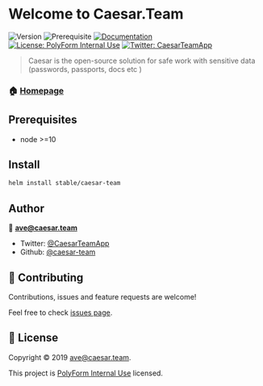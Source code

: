 # Welcome to Caesar.Team
![Version](https://img.shields.io/badge/version-1.4.1-blue.svg?cacheSeconds=2592000)
![Prerequisite](https://img.shields.io/badge/node-%3E%3D10-blue.svg)
[![Documentation](https://img.shields.io/badge/documentation-no-red.svg)](https://docs.caesar.team)
[![License: PolyForm Internal Use](https://img.shields.io/badge/license-Polyform%20Internal%20Use-yellow)](https://polyformproject.org/licenses/internal-use/1.0.0/)
[![Twitter: CaesarTeamApp](https://img.shields.io/twitter/follow/CaesarTeamApp.svg?style=social)](https://twitter.com/CaesarTeamApp)

> Caesar is the open-source solution for safe work with sensitive data (passwords, passports, docs etc )

### 🏠 [Homepage](https://caesar.team)

## Prerequisites

- node >=10

## Install

```sh
helm install stable/caesar-team
```

## Author

👤 **ave@caesar.team**

* Twitter: [@CaesarTeamApp](https://twitter.com/CaesarTeamApp)
* Github: [@caesar-team](https://github.com/caesar-team)

## 🤝 Contributing

Contributions, issues and feature requests are welcome!

Feel free to check [issues page](https://github.com/caesar-team/caesar.team/issues).



## 📝 License

Copyright © 2019 [ave@caesar.team](https://github.com/caesar-team).

This project is [PolyForm Internal Use](https://polyformproject.org/licenses/internal-use/1.0.0/) licensed.
